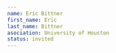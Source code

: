 ```yaml
---
name: Eric Bittner
first_name: Eric 
last_name: Bittner
asociation: University of Houston
status: invited
---
```

